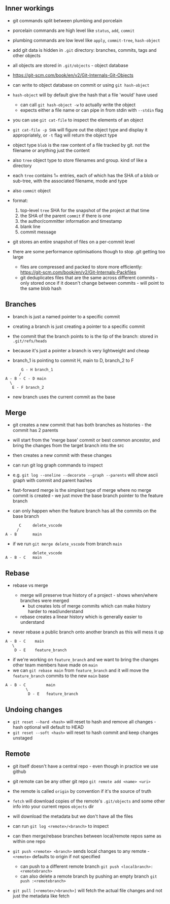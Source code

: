 ## Inner workings

- git commands split between plumbing and porcelain
- porcelain commands are high level like `status`, `add`, `commit`
- plumbing commands are low level like `apply`, `commit-tree`, `hash-object`

- add git data is hidden in `.git` directory: branches, commits, tags and other objects
- all objects are stored in `.git/objects` - object database
- https://git-scm.com/book/en/v2/Git-Internals-Git-Objects
- can write to object database on commit or using `git hash-object`
- `hash-object` will by default give the hash that a file 'would' have used

  - can call `git hash-object -w` to actually write the object
  - expects either a file name or can pipe in from stdin with `--stdin` flag

- you can use `git cat-file` to inspect the elements of an object
- `git cat-file -p SHA` will figure out the object type and display it appropriately, or `-t` flag will return the object type
- object type `blob` is the raw content of a file tracked by git. not the filename or anything just the content

- also `tree` object type to store filenames and group. kind of like a directory
- each `tree` contains 1+ entries, each of which has the SHA of a blob or sub-tree, with the associated filename, mode and type

- also `commit` object
- format:

  1. top-level `tree` SHA for the snapshot of the project at that time
  2. the SHA of the parent `commit` if there is one
  3. the author/committer information and timestamp
  4. blank line
  5. commit message

- git stores an entire snapshot of files on a per-commit level
- there are some performance optimisations though to stop .git getting too large

  - files are compressed and packed to store more efficiently: https://git-scm.com/book/en/v2/Git-Internals-Packfiles
  - git deduplicates files that are the same across different commits - only stored once if it doesn't change between commits - will point to the same blob hash

## Branches

- branch is just a named pointer to a specific commit
- creating a branch is just creating a pointer to a specific commit
- the commit that the branch points to is the tip of the branch: stored in `.git/refs/heads`
- because it's just a pointer a branch is very lightweight and cheap

- branch_1 is pointing to commit H, main to D, branch_2 to F

```
       G - H branch_1
      /
A - B - C - D main
  \
   E - F branch_2
```

- new branch uses the current commit as the base

## Merge

- git creates a new commit that has both branches as histories - the commit has 2 parents
- will start from the 'merge base' commit or best common ancestor, and bring the changes from the target branch into the src
- then creates a new commit with these changes
- can run git log graph commands to inspect
- e.g. `git log --oneline --decorate --graph --parents` will show ascii graph with commit and parent hashes

- fast-forward merge is the simplest type of merge where no merge commit is created - we just move the base branch pointer to the feature branch
- can only happen when the feature branch has all the commits on the base branch

```
      C     delete_vscode
     /
A - B       main
```

- if we run `git merge delete_vscode` from branch `main`

```
            delete_vscode
A - B - C   main
```

## Rebase

- rebase vs merge

  - merge will preserve true history of a project - shows when/where branches were merged
    - but creates lots of merge commits which can make history harder to read/understand
  - rebase creates a linear history which is generally easier to understand

- never rebase a public branch onto another branch as this will mess it up

```
A - B - C    main
   \
    D - E    feature_branch
```

- if we're working on `feature_branch` and we want to bring the changes other team members have made on `main`
- we can `git rebase main` from `feature_branch` and it will move the `feature_branch` commits to the new `main` base

```
A - B - C         main
         \
          D - E   feature_branch
```

## Undoing changes

- `git reset --hard <hash>` will reset to hash and remove all changes - hash optional will default to HEAD
- `git reset --soft <hash>` will reset to hash commit and keep changes unstaged

## Remote

- git itself doesn't have a central repo - even though in practice we use github
- git remote can be any other git repo `git remote add <name> <uri>`
- the remote is called `origin` by convention if it's the source of truth

- `fetch` will download copies of the remote's `.git/objects` and some other info into your current repos `objects` dir
- will download the metadata but we don't have all the files
- can run `git log <remote>/<branch>` to inspect

- can then merge/rebase branches between local/remote repos same as within one repo
- `git push <remote> <branch>` sends local changes to any remote - `<remote>` defaults to origin if not specified

  - can push to a different remote branch `git push <localbranch>:<remotebranch>`
  - can also delete a remote branch by pushing an empty branch `git push :<remotebranch>`

- `git pull [<remote>/<branch>]` will fetch the actual file changes and not just the metadata like fetch
